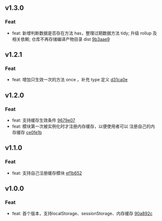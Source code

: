 ## v1.3.0

### Feat
- feat: 新增判断数据是否存在方法 has，整理过期数据方法 tidy; 升级 rollup 及相关依赖; 仓库不再存储编译产物目录 dist [9b3aae9](https://github.com/x-dirve/cache/commit/9b3aae91dde3d1f97f3ad978afcd7bacee26eacd)

## v1.2.1

### Feat
- feat: 增加只生效一次的方法 once ，补充 type 定义 [d31ca0e](https://github.com/x-dirve/cache/commit/d31ca0e31708bfe613ca138c438bc7a4e4c4d3d9)

## v1.2.0

### Feat
- feat: 支持缓存生效条件 [9679e07](https://github.com/x-dirve/cache/commit/9679e073a74a2cf36724e55e33b3ca17dcea407e)
- feat: 模块第一次被实例化时才注册内存缓存，以便使用者可以 注册自己的内存缓存 [ce0fe1b](https://github.com/x-dirve/cache/commit/ce0fe1bd318b70913fde2c3a1afb684669918f6d)

## v1.1.0

### Feat
- feat: 支持自己注册缓存模块 [ef1b652](https://github.com/x-dirve/cache/commit/ef1b652a4a6287fb878f5f8af6edea4a07f4ef23)

## v1.0.0

### Feat
- feat: 首个版本，支持localStorage、sessionStorage、内存缓存 [90a892c](https://github.com/x-dirve/cache/commit/90a892c344a7153254ec51dd0e4a51cab1e2e4ec)

